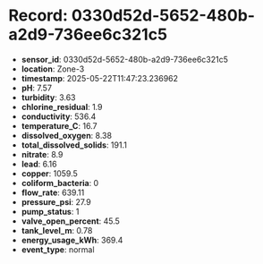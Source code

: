 # Record: 0330d52d-5652-480b-a2d9-736ee6c321c5

- **sensor_id**: 0330d52d-5652-480b-a2d9-736ee6c321c5
- **location**: Zone-3
- **timestamp**: 2025-05-22T11:47:23.236962
- **pH**: 7.57
- **turbidity**: 3.63
- **chlorine_residual**: 1.9
- **conductivity**: 536.4
- **temperature_C**: 16.7
- **dissolved_oxygen**: 8.38
- **total_dissolved_solids**: 191.1
- **nitrate**: 8.9
- **lead**: 6.16
- **copper**: 1059.5
- **coliform_bacteria**: 0
- **flow_rate**: 639.11
- **pressure_psi**: 27.9
- **pump_status**: 1
- **valve_open_percent**: 45.5
- **tank_level_m**: 0.78
- **energy_usage_kWh**: 369.4
- **event_type**: normal